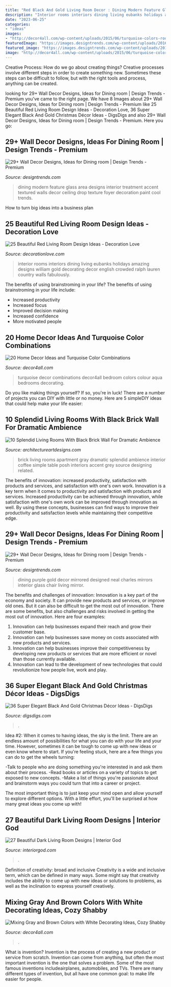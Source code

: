```yaml
---
title: "Red Black And Gold Living Room Decor : Dining Modern Feature Glass Area Designs Interior Treatment Accent Textured Walls Decor Ceiling Drop Texture Foyer Decoration Paint Cool Trends"
description: "Interior rooms interiors dining living eubanks holidays amazing designs william gold decorating decor english crowded ralph lauren country walls fabulously"
date: "2023-06-25"
categories:
- "ideas"
images:
- "http://decor4all.com/wp-content/uploads/2015/06/turquoise-colors-room-decorating-ideas-10.jpg"
featuredImage: "https://images.designtrends.com/wp-content/uploads/2016/02/21042241/Modern-Dining-Area-With-Red-Glass-Feature-Wall.jpeg"
featured_image: "https://images.designtrends.com/wp-content/uploads/2016/02/21042241/Modern-Dining-Area-With-Red-Glass-Feature-Wall.jpeg"
image: "http://decor4all.com/wp-content/uploads/2015/06/turquoise-colors-room-decorating-ideas-10.jpg"
---
```



Creative Process: How do we go about creating things?
Creative processes involve different steps in order to create something new. Sometimes these steps can be difficult to follow, but with the right tools and process, anything can be created.

	

		
looking for 29+ Wall Decor Designs, Ideas for Dining room | Design Trends - Premium you've came to the right page. We have 8 Images about 29+ Wall Decor Designs, Ideas for Dining room | Design Trends - Premium like 25 Beautiful Red Living Room Design Ideas - Decoration Love, 36 Super Elegant Black And Gold Christmas Décor Ideas - DigsDigs and also 29+ Wall Decor Designs, Ideas for Dining room | Design Trends - Premium. Here you go:
		
    
## 29+ Wall Decor Designs, Ideas For Dining Room | Design Trends - Premium

<img loading=lazy src="https://images.designtrends.com/wp-content/uploads/2016/02/21042241/Modern-Dining-Area-With-Red-Glass-Feature-Wall.jpeg" onerror="this.onerror=null;this.src='https://tse4.mm.bing.net/th?id=OIP.oUMTJUKWyoPNbCOt1CuzQgHaJ4&amp;pid=15.1';" alt="29+ Wall Decor Designs, Ideas for Dining room | Design Trends - Premium">

_Source: designtrends.com_

>dining modern feature glass area designs interior treatment accent textured walls decor ceiling drop texture foyer decoration paint cool trends. 

	

How to turn big ideas into a business plan
 

    
## 25 Beautiful Red Living Room Design Ideas - Decoration Love

<img loading=lazy src="http://www.decorationlove.com/wp-content/uploads/2016/09/Red-and-Gold-Dining-Room.jpg" onerror="this.onerror=null;this.src='https://tse2.mm.bing.net/th?id=OIP.xXgUrcfcJljOkzGdM1yGBAHaKH&amp;pid=15.1';" alt="25 Beautiful Red Living Room Design Ideas - Decoration Love">

_Source: decorationlove.com_

>interior rooms interiors dining living eubanks holidays amazing designs william gold decorating decor english crowded ralph lauren country walls fabulously. 

	

The benefits of using brainstroming in your life?
The benefits of using brainstroming in your life include: 
- Increased productivity 
- Increased focus 
- Improved decision making 
- Increased confidence 
- More motivated people

    
## 20 Home Decor Ideas And Turquoise Color Combinations

<img loading=lazy src="http://decor4all.com/wp-content/uploads/2015/06/turquoise-colors-room-decorating-ideas-10.jpg" onerror="this.onerror=null;this.src='https://tse3.mm.bing.net/th?id=OIP.WL2hB5o_TahB5LRZ-93JCAHaKI&amp;pid=15.1';" alt="20 Home Decor Ideas and Turquoise Color Combinations">

_Source: decor4all.com_

>turquoise decor combinations decor4all bedroom colors colour aqua bedrooms decorating. 

	

Do you like making things yourself? If so, you're in luck! There are a number of projects you can DIY with little or no money. Here are 5 simpleDIY ideas that could help make your life easier: 

    
## 10 Splendid Living Rooms With Black Brick Wall For Dramatic Ambience

<img loading=lazy src="https://www.architectureartdesigns.com/wp-content/uploads/2017/05/4-23-630x459.jpg" onerror="this.onerror=null;this.src='https://tse2.mm.bing.net/th?id=OIP.P2hPj8IwlX21UJjC5WXHRwHaFZ&amp;pid=15.1';" alt="10 Splendid Living Rooms With Black Brick Wall For Dramatic Ambience">

_Source: architectureartdesigns.com_

>brick living rooms apartment gray dramatic splendid ambience interior coffee simple table posh interiors accent grey source designing related. 

	

The benefits of innovation: increased productivity, satisfaction with products and services, and satisfaction with one's own work.
Innovation is a key term when it comes to productivity and satisfaction with products and services. Increased productivity can be achieved through innovation, while satisfaction with one's own work can be improved through innovation as well. By using these concepts, businesses can find ways to improve their productivity and satisfaction levels while maintaining their competitive edge.

    
## 29+ Wall Decor Designs, Ideas For Dining Room | Design Trends - Premium

<img loading=lazy src="https://images.designtrends.com/wp-content/uploads/2016/02/21042241/Purple-and-Gold-Dining-Room-With-Mirrored-Wall.jpeg" onerror="this.onerror=null;this.src='https://tse1.mm.bing.net/th?id=OIP.GNVWyspcjA1rY8EB99Yl0QHaJ4&amp;pid=15.1';" alt="29+ Wall Decor Designs, Ideas for Dining room | Design Trends - Premium">

_Source: designtrends.com_

>dining purple gold decor mirrored designed neal charles mirrors interior glass chair living mirror. 

	

The benefits and challenges of innovation:
Innovation is a key part of the economy and society. It can provide new products and services, or improve old ones. But it can also be difficult to get the most out of innovation. There are some benefits, but also challenges and risks involved in getting the most out of innovation. Here are four examples:
1. Innovation can help businesses expand their reach and grow their customer base.
2. Innovation can help businesses save money on costs associated with new products and services.
3. Innovation can help businesses improve their competitiveness by developing new products or services that are more efficient or novel than those currently available.
4. Innovation can lead to the development of new technologies that could revolutionize how people live, work and play.

    
## 36 Super Elegant Black And Gold Christmas Décor Ideas - DigsDigs

<img loading=lazy src="https://www.digsdigs.com/photos/elegant-black-and-gold-christmas-decor-ideas-37-554x738.jpg" onerror="this.onerror=null;this.src='https://tse3.mm.bing.net/th?id=OIP.QLtUxbSqYn_cRW4GCM1o8AHaJ3&amp;pid=15.1';" alt="36 Super Elegant Black And Gold Christmas Décor Ideas - DigsDigs">

_Source: digsdigs.com_

>. 

	

Idea #2:
When it comes to having ideas, the sky is the limit. There are an endless amount of possibilities for what you can do with your life and your time. However, sometimes it can be tough to come up with new ideas or even know where to start.
If you're feeling stuck, here are a few things you can do to get the wheels turning:

-Talk to people who are doing something you're interested in and ask them about their process.
-Read books or articles on a variety of topics to get exposed to new concepts.
-Make a list of things you're passionate about and brainstorm ways you could turn that into a career or project.

The most important thing is to just keep your mind open and allow yourself to explore different options. With a little effort, you'll be surprised at how many great ideas you come up with!

    
## 27 Beautiful Dark Living Room Designs | Interior God

<img loading=lazy src="https://www.interiorgod.com/wp-content/uploads/2016/05/dark-blue-wall.jpg" onerror="this.onerror=null;this.src='https://tse2.mm.bing.net/th?id=OIP.OdqBxiAYmcVCUq0-xEipkwHaJ7&amp;pid=15.1';" alt="27 Beautiful Dark Living Room Designs | Interior God">

_Source: interiorgod.com_

>. 

	

Definition of creativity: broad and inclusive
Creativity is a wide and inclusive term, which can be defined in many ways. Some might say that creativity includes the ability to come up with new ideas or solutions to problems, as well as the inclination to express yourself creatively.

    
## Mixing Gray And Brown Colors With White Decorating Ideas, Cozy Shabby

<img loading=lazy src="https://decor4all.com/wp-content/uploads/2015/07/shabby-chic-ideas-vintage-style-13.jpg" onerror="this.onerror=null;this.src='https://tse4.mm.bing.net/th?id=OIP.ZaVv5DIX_WuPl_QrBjOVqwHaJ3&amp;pid=15.1';" alt="Mixing Gray and Brown Colors with White Decorating Ideas, Cozy Shabby">

_Source: decor4all.com_

>. 

	

What is invention?
Invention is the process of creating a new product or service from scratch. Invention can come from anything, but often the most important invention is the one that solves a problem. Some of the most famous inventions includeairplanes, automobiles, and TVs. There are many different types of invention, but all have one common goal: to make life easier for people.

